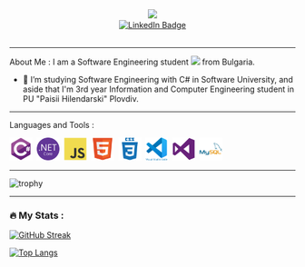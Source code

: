 
<div id="header" align="center">
  <img src="https://media.giphy.com/media/7OMR3y1E9QeYsr9olS/giphy.gif" width="200"/>
  <div id="badges">
  <a href="https://www.linkedin.com/in/antoan-furlanski-815ab7242/">
    <img src="https://img.shields.io/badge/LinkedIn-blue?style=for-the-badge&logo=linkedin&logoColor=white" alt="LinkedIn Badge"/>
  </a>
</div>
  <img src="https://komarev.com/ghpvc/?username=Furlanski11&style=flat-square&color=blue" alt=""/>
</div>


---

About Me :
I am a Software Engineering student <img src="https://media.giphy.com/media/WUlplcMpOCEmTGBtBW/giphy.gif" width="30"> from Bulgaria.
- :telescope: I’m studying Software Engineering with C# in Software University, and aside that I'm 3rd year Information and Computer Engineering student in PU "Paisii Hilendarski" Plovdiv.

---

Languages and Tools :
<div>
  <img src="https://github.com/devicons/devicon/blob/master/icons/csharp/csharp-original.svg" title="Csharp" alt="Csharp" width="40" height="40"/>&nbsp;
  <img src="https://github.com/devicons/devicon/blob/master/icons/dotnetcore/dotnetcore-original.svg" title=".Net" alt=".NetCore" width="40" height="40"/>&nbsp;
  <img src="https://github.com/devicons/devicon/blob/master/icons/javascript/javascript-original.svg" title="JavaScript" alt="JavaScript" width="40" height="40"/>&nbsp;
  <img src="https://github.com/devicons/devicon/blob/master/icons/html5/html5-original.svg" title="HTML5" alt="HTML" width="40" height="40"/>&nbsp;
  <img src="https://github.com/devicons/devicon/blob/master/icons/css3/css3-plain-wordmark.svg"  title="CSS3" alt="CSS" width="40" height="40"/>&nbsp;
  <img src="https://github.com/devicons/devicon/blob/master/icons/vscode/vscode-original-wordmark.svg" title="VScode" alt="VScode" width="40" height="40"/>&nbsp;
  <img src="https://github.com/devicons/devicon/blob/master/icons/visualstudio/visualstudio-plain.svg" title="Vstudio" alt="Vstudio" width="40" height="40"/>&nbsp;
  <img src="https://github.com/devicons/devicon/blob/master/icons/mysql/mysql-original-wordmark.svg" title="MySQL"  alt="MySQL" width="40" height="40"/>&nbsp;
</div>

---

![trophy](https://github-profile-trophy.vercel.app/?username=Furlanski11&theme=juicyfresh)

---


### :fire: My Stats :

<a href="https://git.io/streak-stats"><img src="https://github-readme-streak-stats.herokuapp.com?user=Furlanski11&theme=vision-friendly-dark" alt="GitHub Streak" /></a>

[![Top Langs](https://github-readme-stats.vercel.app/api/top-langs/?username=Furlanski11&layout=compact&theme=vision-friendly-dark)](https://github.com/anuraghazra/github-readme-stats)

